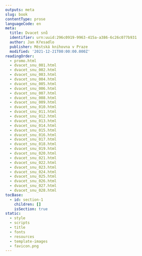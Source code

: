 ```yaml
---
outputs: meta
slug: book
contentType: prose
languageCode: en
meta:
  title: Dvacet snů
  identifier: urn:uuid:296c0919-9963-415a-a386-6c26c077b931
  author: Jan Křesadlo
  publisher: Městská knihovna v Praze
  modified: '2021-12-21T00:00:00.000Z'
readingOrder:
  - promo.html
  - dvacet_snu_001.html
  - dvacet_snu_002.html
  - dvacet_snu_003.html
  - dvacet_snu_004.html
  - dvacet_snu_005.html
  - dvacet_snu_006.html
  - dvacet_snu_007.html
  - dvacet_snu_008.html
  - dvacet_snu_009.html
  - dvacet_snu_010.html
  - dvacet_snu_011.html
  - dvacet_snu_012.html
  - dvacet_snu_013.html
  - dvacet_snu_014.html
  - dvacet_snu_015.html
  - dvacet_snu_016.html
  - dvacet_snu_017.html
  - dvacet_snu_018.html
  - dvacet_snu_019.html
  - dvacet_snu_020.html
  - dvacet_snu_021.html
  - dvacet_snu_022.html
  - dvacet_snu_023.html
  - dvacet_snu_024.html
  - dvacet_snu_025.html
  - dvacet_snu_026.html
  - dvacet_snu_027.html
  - dvacet_snu_028.html
tocBase:
  - id: section-1
    children: []
    isSection: true
static:
  - style
  - scripts
  - title
  - fonts
  - resources
  - template-images
  - favicon.png
---
```

